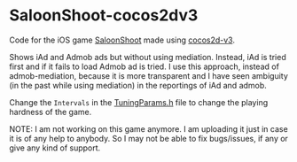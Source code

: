SaloonShoot-cocos2dv3
=====================
Code for the iOS game [SaloonShoot](https://itunes.apple.com/us/app/saloonshoot-fast-annoying/id872550824?mt=8) made using [cocos2d-v3](http://www.cocos2d-swift.org/blog/cocos2d-v3-is-here).

Shows iAd and Admob ads but without using mediation. Instead, iAd is tried first and if it fails to load Admob ad is tried. I use this approach, instead of admob-mediation, because it is more transparent and I have seen ambiguity (in the past while using mediation) in the reportings of iAd and admob.

Change the `Intervals` in the [TuningParams.h](https://github.com/iabtyagi/SaloonShoot-cocos2dv3/blob/master/SaloonShoot/Classes/TuningParams.h#L39) file to change the playing hardness of the game.

NOTE: I am not working on this game anymore. I am uploading it just in
case it is of any help to anybody. So I may not be able to fix
bugs/issues, if any or give any kind of support.
